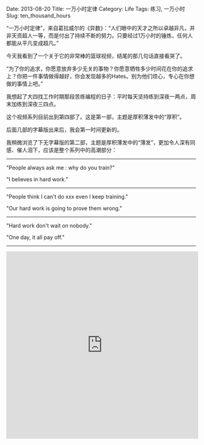 Date: 2013-08-20
Title: 一万小时定律
Category: Life
Tags: 练习, 一万小时
Slug: ten_thousand_hours

“一万小时定律”，来自葛拉威尔的《异数》：“人们眼中的天才之所以卓越非凡，并非天资超人一等，而是付出了持续不断的努力。只要经过1万小时的锤炼，任何人都能从平凡变成超凡。”

今天我看到了一个关于它的非常棒的篮球视频，结尾的那几句话直接看哭了。

“为了你的追求，你愿意放弃多少无关的事物？你愿意牺牲多少时间花在你的追求上？你把一件事情做得越好，你会发现越多的Hates。别为他们烦心，专心在你想做的事情上吧。”

我想起了大四找工作时期那段苦练编程的日子：平时每天坚持练到深夜一两点，周末加练到深夜三四点。

这个视频系列目前出到第四部了。这是第一部，主题是厚积薄发中的“厚积”。

后面几部的字幕版出来后，我会第一时间更新的。

我稍微浏览了下无字幕版的第二部，主题是厚积薄发中的“薄发”，更加令人深有同感、催人泪下，应该是整个系列中的高潮部分：

* * *
"People always ask me : why do you train?"

"I believes in hard work."

* * *

"People think I can't do xxx even I keep training."

"Our hard work is going to prove them wrong."

* * *
"Hard work don't wait on nobody."

"One day, it all pay off."

* * *

<iframe height=498 width=510 src="http://player.youku.com/embed/XNTk4MjM1MDUy" frameborder=0 allowfullscreen></iframe>